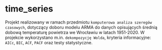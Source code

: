 # time_series
Projekt realizowany w ramach przedmiotu `komputerowa analiza szeregów czasowych`, dotyczący doboru modelu ARMA do danych opisujących średnią dobową temperaturę powietrza we Wrocławiu w latach 1951-2020. 
W projekcie wykorzystano m.in. `dekompozycję Wolda`, kryteria informacyjne: `AICc`, `BIC`, `ACF`, `PACF` oraz testy statystyczne. 
